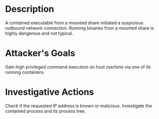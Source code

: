 # Description
A contained executable from a mounted share initiated a suspicious outbound network connection. Running binaries from a mounted share is highly dangerous and not typical.
# Attacker's Goals
Gain high privileged command execution on host machine via one of its running containers.
# Investigative Actions
Check if the requested IP address is known or malicious.
Investigate the contained process and its process tree.
